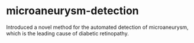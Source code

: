 # microaneurysm-detection
Introduced a novel method for the automated detection of microaneurysm, which is the leading cause of diabetic retinopathy.
